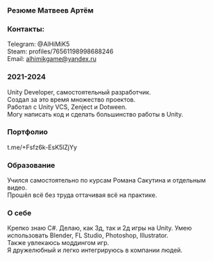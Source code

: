 ### Резюме Матвеев Артём

### Контакты:
Telegram: @AlHiMiK5  
Steam: profiles/76561198998688246  
Email: alhimikgame@yandex.ru  

### 2021-2024
Unity Developer, самостоятельный разработчик.  
Создал за это время множество проектов.  
Работал с Unity VCS, Zenject и Dotween.  
Могу написать код и сделать большинство работы в Unity.

### Портфолио
t.me/+Fsfz6k-EsK5lZjYy

### Образование 
Учился самостоятельно по курсам Романа Сакутина и отдельным видео.  
Прошёл всё без труда оттачивая всё на практике.

### О себе
Крепко знаю C#. Делаю, как 3д, так и 2д игры на Unity. Умею использовать Blender, FL Studio, Photoshop, Illustrator.  
Также увлекаюсь моддингом игр.  
Я дружелюбный и легко интегрируюсь в компании людей.

